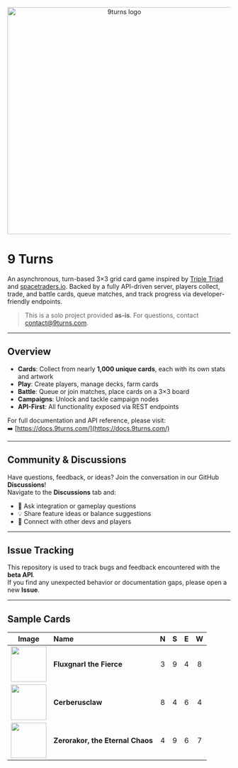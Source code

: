 <p align="center">
  <img src="https://docs.9turns.com/nineturns-banner.png" alt="9turns logo" width="512" height="auto" />
</p>


# 9 Turns

An asynchronous, turn-based 3×3 grid card game inspired by [Triple Triad](https://finalfantasy.fandom.com/wiki/Triple_Triad) and [spacetraders.io](https://spacetraders.io/). Backed by a fully API-driven server, players collect, trade, and battle cards, queue matches, and track progress via developer-friendly endpoints.

> This is a solo project provided **as-is**. For questions, contact [contact@9turns.com](mailto:contact@9turns.com).

---

## Overview

- **Cards**: Collect from nearly **1,000 unique cards**, each with its own stats and artwork  
- **Play**: Create players, manage decks, farm cards  
- **Battle**: Queue or join matches, place cards on a 3×3 board  
- **Campaigns**: Unlock and tackle campaign nodes  
- **API-First**: All functionality exposed via REST endpoints  

For full documentation and API reference, please visit:  
➡️ [https://docs.9turns.com/](https://docs.9turns.com/)

---

## Community & Discussions

Have questions, feedback, or ideas? Join the conversation in our GitHub **Discussions**!  
Navigate to the **Discussions** tab and:  
- 💬 Ask integration or gameplay questions  
- 💡 Share feature ideas or balance suggestions  
- 🤝 Connect with other devs and players  

---

## Issue Tracking

This repository is used to track bugs and feedback encountered with the **beta API**.  
If you find any unexpected behavior or documentation gaps, please open a new **Issue**.  

---

## Sample Cards

| Image | Name                             | N | S | E | W |
|:-----:|:---------------------------------|:-:|:-:|:-:|:-:|
| <div align="center"><img src="https://stnineturnsdev.blob.core.windows.net/gen1/1A011DA25BB8.png" width="80"/></div> | **Fluxgnarl the Fierce**         | 3 | 9 | 4 | 8 |
| <div align="center"><img src="https://stnineturnsdev.blob.core.windows.net/gen1/04FA5FCEDAE9.png" width="80"/></div> | **Cerberusclaw**                 | 8 | 4 | 6 | 4 |
| <div align="center"><img src="https://stnineturnsdev.blob.core.windows.net/gen1/86E12A28B0F6.png" width="80"/></div> | **Zerorakor, the Eternal Chaos** | 4 | 9 | 6 | 7 |
